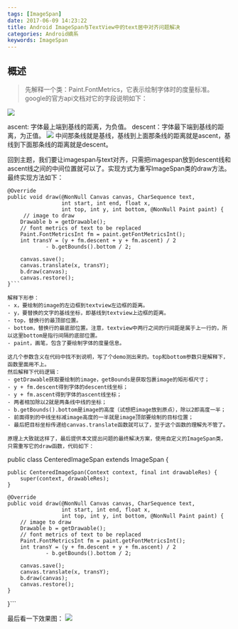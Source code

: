 ```yaml
---
tags: [ImageSpan]
date: 2017-06-09 14:23:22
title: Android ImageSpan与TextView中的text居中对齐问题解决
categories: Android嫡系
keywords: ImageSpan
---
```

## 概述
> 先解释一个类：Paint.FontMetrics，它表示绘制字体时的度量标准。google的官方api文档对它的字段说明如下：

![](http://ondlsj2sn.bkt.clouddn.com/FmOSFSft1d6GF-jBifSop_HJ9AK5.png)
<!-- more -->
<!-- 这是　　缩进-->
ascent: 字体最上端到基线的距离，为负值。
descent：字体最下端到基线的距离，为正值。
![](http://ondlsj2sn.bkt.clouddn.com/Frd9IRmhf317jlVEciITR76cJ7di.png)
中间那条线就是基线，基线到上面那条线的距离就是ascent，基线到下面那条线的距离就是descent。

回到主题，我们要让imagespan与text对齐，只需把imagespan放到descent线和ascent线之间的中间位置就可以了。实现方式为重写ImageSpan类的draw方法。最终实现方法如下：
```
@Override
public void draw(@NonNull Canvas canvas, CharSequence text,
                 int start, int end, float x,
                 int top, int y, int bottom, @NonNull Paint paint) {
     // image to draw
    Drawable b = getDrawable();
    // font metrics of text to be replaced
    Paint.FontMetricsInt fm = paint.getFontMetricsInt();
    int transY = (y + fm.descent + y + fm.ascent) / 2 
            - b.getBounds().bottom / 2;
    
    canvas.save();
    canvas.translate(x, transY);
    b.draw(canvas);
    canvas.restore();
}```

解释下形参：
- x，要绘制的image的左边框到textview左边框的距离。
- y，要替换的文字的基线坐标，即基线到textview上边框的距离。
- top，替换行的最顶部位置。
- bottom，替换行的最底部位置。注意，textview中两行之间的行间距是属于上一行的，所以这里bottom是指行间隔的底部位置。
- paint，画笔，包含了要绘制字体的度量信息。

这几个参数含义在代码中找不到说明，写了个demo测出来的。top和bottom参数只是解释下，函数里面用不上。
然后解释下代码逻辑：
- getDrawable获取要绘制的image，getBounds是获取包裹image的矩形框尺寸；
- y + fm.descent得到字体的descent线坐标；
- y + fm.ascent得到字体的ascent线坐标；
- 两者相加除以2就是两条线中线的坐标；
- b.getBounds().bottom是image的高度（试想把image放到原点），除以2即高度一半；
- 前面得到的中线坐标减image高度的一半就是image顶部要绘制的目标位置；
- 最后把目标坐标传递给canvas.translate函数就可以了，至于这个函数的理解先不管了。

原理上大致就这样了，最后提供本文提出问题的最终解决方案，使用自定义的ImageSpan类，只需重写它的draw函数，代码如下：
```
public class CenteredImageSpan extends ImageSpan {
    
    public CenteredImageSpan(Context context, final int drawableRes) {
        super(context, drawableRes);
    }

    @Override
    public void draw(@NonNull Canvas canvas, CharSequence text,
                     int start, int end, float x,
                     int top, int y, int bottom, @NonNull Paint paint) {
        // image to draw
        Drawable b = getDrawable();
        // font metrics of text to be replaced
        Paint.FontMetricsInt fm = paint.getFontMetricsInt();
        int transY = (y + fm.descent + y + fm.ascent) / 2
                - b.getBounds().bottom / 2;

        canvas.save();
        canvas.translate(x, transY);
        b.draw(canvas);
        canvas.restore();
    }
}```

最后看一下效果图：
![](http://ondlsj2sn.bkt.clouddn.com/Fsat39vjbr9rrVeNeaj0vU-zXiiu.png)










<!-- <iframe frameborder="no" border="0" marginwidth="0" marginheight="0" width=100% height=86 src="//music.163.com/outchain/player?type=2&id=songid&auto=1&height=66"></iframe> -->